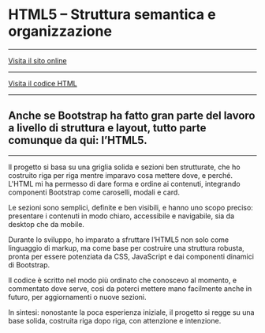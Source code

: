 # HTML5 – Struttura semantica e organizzazione

---

[Visita il sito online](https://supermegaprove.altervista.org)

---

[Visita il codice HTML ](/codice/html)

---

## Anche se Bootstrap ha fatto gran parte del lavoro a livello di struttura e layout, tutto parte comunque da qui: l’HTML5.  

---

Il progetto si basa su una griglia solida e sezioni ben strutturate, che ho costruito riga per riga mentre imparavo cosa mettere dove, e perché.
L'HTML mi ha permesso di dare forma e ordine ai contenuti, integrando componenti Bootstrap come caroselli, modali e card.

Le sezioni sono semplici, definite e ben visibili, e hanno uno scopo preciso: presentare i contenuti in modo chiaro, accessibile e navigabile, sia da desktop che da mobile.

Durante lo sviluppo, ho imparato a sfruttare l’HTML5 non solo come linguaggio di markup, ma come base per costruire una struttura robusta, pronta per essere potenziata da CSS, JavaScript e dai componenti dinamici di Bootstrap.

Il codice è scritto nel modo più ordinato che conoscevo al momento, e commentato dove serve, così da poterci mettere mano facilmente anche in futuro, per aggiornamenti o nuove sezioni.

In sintesi: nonostante la poca esperienza iniziale, il progetto si regge su una base solida, costruita riga dopo riga, con attenzione e intenzione.
